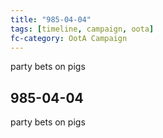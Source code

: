 ```yaml
---
title: "985-04-04"
tags: [timeline, campaign, oota]
fc-category: OotA Campaign
---
```

<span class='ob-timelines'
	data-date='985-04-04-00'
	data-title='Campaign: NAGA Adventures'
	data-class='orange'> party bets on pigs </span>
## 985-04-04
party bets on pigs

